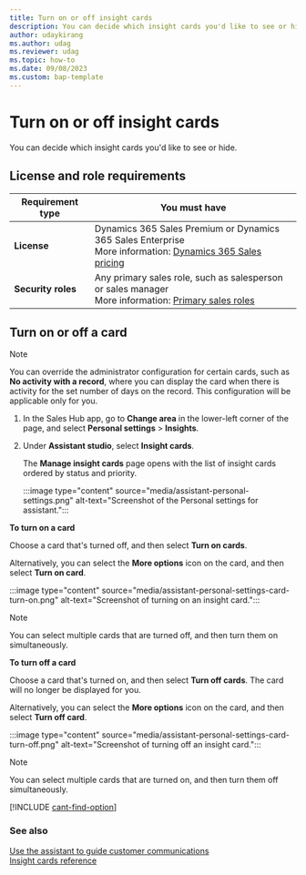 ```yaml
---
title: Turn on or off insight cards
description: You can decide which insight cards you'd like to see or hide in the application.
author: udaykirang
ms.author: udag
ms.reviewer: udag
ms.topic: how-to 
ms.date: 09/08/2023
ms.custom: bap-template
---
```


# Turn on or off insight cards

You can decide which insight cards you'd like to see or hide. 

## License and role requirements
| Requirement type | You must have |
|-----------------------|---------|
| **License** | Dynamics 365 Sales Premium or Dynamics 365 Sales Enterprise  <br>More information: [Dynamics 365 Sales pricing](https://dynamics.microsoft.com/sales/pricing/) |
| **Security roles** | Any primary sales role, such as salesperson or sales manager<br>  More information: [Primary sales roles](security-roles-for-sales.md#primary-sales-roles)|

## Turn on or off a card    

> [!NOTE]
> You can override the administrator configuration for certain cards, such as **No activity with a record**, where you can display the card when there is activity for the set number of days on the record. This configuration will be applicable only for you.

1. In the Sales Hub app, go to **Change area** in the lower-left corner of the page, and select **Personal settings** > **Insights**.

1. Under **Assistant studio**, select **Insight cards**.  

   The **Manage insight cards** page opens with the list of insight cards ordered by status and priority.

    :::image type="content" source="media/assistant-personal-settings.png" alt-text="Screenshot of the Personal settings for assistant.":::   

**To turn on a card**

Choose a card that's turned off, and then select **Turn on cards**.  

Alternatively, you can select the **More options** icon on the card, and then select **Turn on card**. 

:::image type="content" source="media/assistant-personal-settings-card-turn-on.png" alt-text="Screenshot of turning on an insight card.":::  

>[!NOTE]
>You can select multiple cards that are turned off, and then turn them on simultaneously. 

**To turn off a card**

Choose a card that's turned on, and then select **Turn off cards**. The card will no longer be displayed for you. 

Alternatively, you can select the **More options** icon on the card, and then select **Turn off card**. 

:::image type="content" source="media/assistant-personal-settings-card-turn-off.png" alt-text="Screenshot of turning off an insight card.":::

> [!NOTE]
> You can select multiple cards that are turned on, and then turn them off simultaneously. 

[!INCLUDE [cant-find-option](../includes/cant-find-option.md)]

### See also

[Use the assistant to guide customer communications](use-assistant-guide-customer-communications.md)  
[Insight cards reference](action-cards-reference.md)

